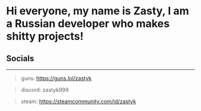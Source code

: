 # Hi everyone, my name is Zasty, I am a Russian developer who makes shitty projects!
## Socials 
*** 
> guns: https://guns.lol/zastyk

> discord: zastyk999

 > steam: https://steamcommunity.com/id/zastyk


